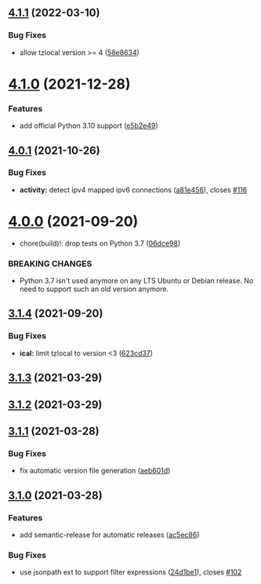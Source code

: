 ## [4.1.1](https://github.com/languitar/autosuspend/compare/v4.1.0...v4.1.1) (2022-03-10)


### Bug Fixes

* allow tzlocal version >= 4 ([58e8634](https://github.com/languitar/autosuspend/commit/58e8634347cc5bf25cbfbfccfe874d05420bb995))

# [4.1.0](https://github.com/languitar/autosuspend/compare/v4.0.1...v4.1.0) (2021-12-28)


### Features

* add official Python 3.10 support ([e5b2e49](https://github.com/languitar/autosuspend/commit/e5b2e494986d13ac29a06cfac0c5a6601c372671))

## [4.0.1](https://github.com/languitar/autosuspend/compare/v4.0.0...v4.0.1) (2021-10-26)


### Bug Fixes

* **activity:** detect ipv4 mapped ipv6 connections ([a81e456](https://github.com/languitar/autosuspend/commit/a81e456aa89737a0a2f03ec5af5ffaf2e7738073)), closes [#116](https://github.com/languitar/autosuspend/issues/116)

# [4.0.0](https://github.com/languitar/autosuspend/compare/v3.1.4...v4.0.0) (2021-09-20)


* chore(build)!: drop tests on Python 3.7 ([06dce98](https://github.com/languitar/autosuspend/commit/06dce98882d5c8fa4d5e90623660c43d006eefa0))


### BREAKING CHANGES

* Python 3.7 isn't used anymore on any LTS Ubuntu or
    Debian release. No need to support such an old version anymore.

## [3.1.4](https://github.com/languitar/autosuspend/compare/v3.1.3...v3.1.4) (2021-09-20)


### Bug Fixes

* **ical:** limit tzlocal to version <3 ([623cd37](https://github.com/languitar/autosuspend/commit/623cd371df03a6fe3305eca4cf9e57c4d76b5c8a))

## [3.1.3](https://github.com/languitar/autosuspend/compare/v3.1.2...v3.1.3) (2021-03-29)

## [3.1.2](https://github.com/languitar/autosuspend/compare/v3.1.1...v3.1.2) (2021-03-29)

## [3.1.1](https://github.com/languitar/autosuspend/compare/v3.1.0...v3.1.1) (2021-03-28)


### Bug Fixes

* fix automatic version file generation ([aeb601d](https://github.com/languitar/autosuspend/commit/aeb601d523791780e5da592476b365bbc4b3f4c5))

## [3.1.0](https://github.com/languitar/autosuspend/compare/v3.0.1...v3.1.0) (2021-03-28)


### Features

* add semantic-release for automatic releases ([ac5ec86](https://github.com/languitar/autosuspend/commit/ac5ec8617681b537714f8eb8fef4ce0872989f2a))


### Bug Fixes

* use jsonpath ext to support filter expressions ([24d1be1](https://github.com/languitar/autosuspend/commit/24d1be1fcbd59d8e29a1bbfdc162e253e2f239c4)), closes [#102](https://github.com/languitar/autosuspend/issues/102)
